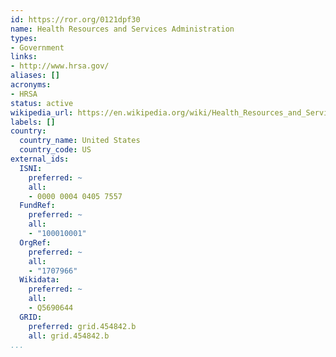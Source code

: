 ```yaml
---
id: https://ror.org/0121dpf30
name: Health Resources and Services Administration
types:
- Government
links:
- http://www.hrsa.gov/
aliases: []
acronyms:
- HRSA
status: active
wikipedia_url: https://en.wikipedia.org/wiki/Health_Resources_and_Services_Administration
labels: []
country:
  country_name: United States
  country_code: US
external_ids:
  ISNI:
    preferred: ~
    all:
    - 0000 0004 0405 7557
  FundRef:
    preferred: ~
    all:
    - "100010001"
  OrgRef:
    preferred: ~
    all:
    - "1707966"
  Wikidata:
    preferred: ~
    all:
    - Q5690644
  GRID:
    preferred: grid.454842.b
    all: grid.454842.b
...
```

